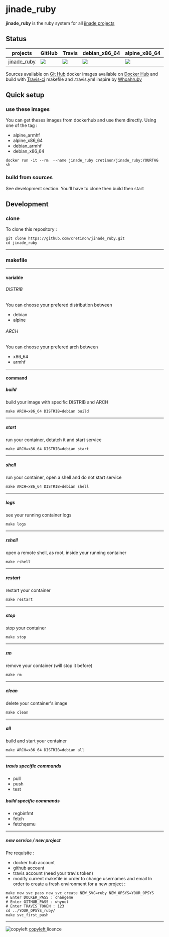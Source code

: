 # jinade_ruby 

**jinade_ruby** is the ruby system for all [jinade projects](https://github.com/cretinon/jinade)

## Status
 projects  |  GitHub | Travis | debian_x86_64 | alpine_x86_64 | debian_armhf | alpine_armhf
 ------------  |  ------------ | ------------ | ------------ | ------------ | ------------ | ------------
[jinade_ruby](https://github.com/cretinon/jinade_ruby) | ![](https://img.shields.io/github/last-commit/cretinon/jinade_ruby.svg) | ![](https://travis-ci.org/cretinon/jinade_ruby.svg?branch=master) | ![](https://images.microbadger.com/badges/image/cretinon/jinade_ruby:debian_x86_64.svg)  | ![](https://images.microbadger.com/badges/image/cretinon/jinade_ruby:alpine_x86_64.svg) |  ![](https://images.microbadger.com/badges/image/cretinon/jinade_ruby:debian_armhf.svg) | ![](https://images.microbadger.com/badges/image/cretinon/jinade_ruby:alpine_armhf.svg)

Sources available on [Git Hub](https://github.com/cretinon/jinade_ruby) docker images available on [Docker Hub](https://hub.docker.com/r/cretinon/jinade_ruby/tags/) and build with [Travis-ci](https://travis-ci.org/cretinon/jinade_ruby)
makefile and .travis.yml inspire by [Whoahruby](https://github.com/woahruby/)

## Quick setup
### use these images
You can get theses images from dockerhub and use them directly.
Using one of the tag :
* alpine_armhf
* alpine_x86_64
* debian_armhf
* debian_x86_64
```
docker run -it --rm  --name jinade_ruby cretinon/jinade_ruby:YOURTAG sh
```
### build from sources
See development section. You'll have to clone then build then start
## Development
### clone
To clone this repository :
```
git clone https://github.com/cretinon/jinade_ruby.git
cd jinade_ruby
```
---
### makefile
---
#### variable

###### DISTRIB
You can choose your prefered distribution between
* debian
* alpine
###### ARCH
You can choose your prefered arch between
* x86_64
* armhf
---
#### command
##### build
build your image with specific DISTRIB and ARCH
```
make ARCH=x86_64 DISTRIB=debian build
```
---
##### start
run your container, detatch it and start service
```
make ARCH=x86_64 DISTRIB=debian start
```
---
##### shell
run your container, open a shell and do not start service
```
make ARCH=x86_64 DISTRIB=debian shell
```
---
##### logs
see your running container logs
```
make logs
```
---
##### rshell
open a remote shell, as root, inside your running container
```
make rshell
```
---
##### restart
restart your container
```
make restart
```
---
##### stop
stop your container
```
make stop
```
---
##### rm
remove your container (will stop it before)
```
make rm
```
---
##### clean
delete your container's image
```
make clean
```
---
##### all
build and start your container
```
make ARCH=x86_64 DISTRIB=debian all
```
---
##### travis specific commands
* pull
* push
* test
##### build specific commands
* regbinfmt
* fetch
* fetchqemu
---
##### new service / new project
Pre requisite :
* docker hub account
* github account
* travis account (need your travis token)
* modify current makefile in order to change usernames and email
In order to create a fresh environment for a new project :
```
make new_svc_pass new_svc_create NEW_SVC=ruby NEW_OPSYS=YOUR_OPSYS
# Enter DOCKER_PASS : changeme
# Enter GITHUB_PASS : whynot
# Enter TRAVIS_TOKEN : 123
cd ../YOUR_OPSYS_ruby/
make svc_first_push
```
---

![copyleft](https://upload.wikimedia.org/wikipedia/commons/c/c4/License_icon-copyleft-88x31.svg)
 [copyleft ](https://www.gnu.org/licenses/copyleft.html) licence

